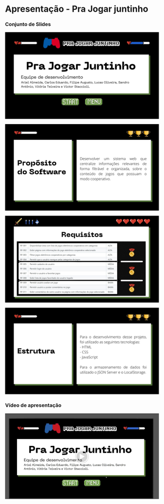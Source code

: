 # Apresentação - Pra Jogar juntinho

### Conjunto de Slides

![01](img/1.jpg)

![02](img/2.jpg)

![03](img/3.jpg)

![04](img/4.jpg)

### Vídeo de apresentação

[![Video de Apresentação](img/img-video.png)](apresentacao-jogarjuntinho.mp4)
